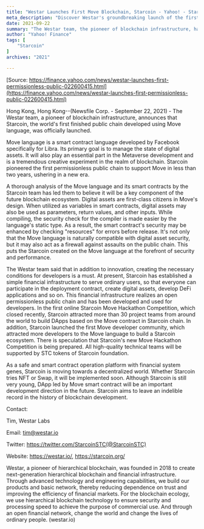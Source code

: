 ```yaml
---
title: "Westar Launches First Move Blockchain, Starcoin - Yahoo! - Starcoin"
meta_description: "Discover Westar's groundbreaking launch of the first permissionless Move public chain on Yahoo Finance."
date: 2021-09-22
summary: "The Westar team, the pioneer of blockchain infrastructure, has announced that Starcoin, the world's first finished public chain developed using Move language, was officially launched."
author: "Yahoo! Finance"
tags: [
    "Starcoin"
]
archives: "2021"

---
```


[Source: https://finance.yahoo.com/news/westar-launches-first-permissionless-public-022600415.html](https://finance.yahoo.com/news/westar-launches-first-permissionless-public-022600415.html)

Hong Kong, Hong Kong--(Newsfile Corp. - September 22, 2021) - The Westar team, a pioneer of blockchain infrastructure, announces that Starcoin, the world's first finished public chain developed using Move language, was officially launched.

Move language is a smart contract language developed by Facebook specifically for Libra. Its primary goal is to manage the state of digital assets. It will also play an essential part in the Metaverse development and is a tremendous creative experiment in the realm of blockchain. Starcoin pioneered the first permissionless public chain to support Move in less than two years, ushering in a new era.

A thorough analysis of the Move language and its smart contracts by the Starcoin team has led them to believe it will be a key component of the future blockchain ecosystem. Digital assets are first-class citizens in Move's design. When utilized as variables in smart contracts, digital assets may also be used as parameters, return values, and other inputs. While compiling, the security check for the compiler is made easier by the language's static type. As a result, the smart contract's security may be enhanced by checking "resources" for errors before release. It's not only that the Move language is naturally compatible with digital asset security, but it may also act as a firewall against assaults on the public chain. This puts the Starcoin created on the Move language at the forefront of security and performance.

The Westar team said that in addition to innovation, creating the necessary conditions for developers is a must. At present, Starcoin has established a simple financial infrastructure to serve ordinary users, so that everyone can participate in the deployment contract, create digital assets, develop DeFi applications and so on. This financial infrastructure realizes an open permissionless public chain and has been developed and used for developers. In the first online Starcoin Move Hackathon Competition, which closed recently, Starcoin attracted more than 30 project teams from around the world to build DApps based on the Move contract in Starcoin chain. In addition, Starcoin launched the first Move developer community, which attracted more developers to the Move language to build a Starcoin ecosystem. There is speculation that Starcoin's new Move Hackathon Competition is being prepared. All high-quality technical teams will be supported by STC tokens of Starcoin foundation.

As a safe and smart contract operation platform with financial system genes, Starcoin is moving towards a decentralized world. Whether Starcoin tries NFT or Swap, it will be implemented soon. Although Starcoin is still very young, DApp led by Move smart contract will be an important development direction in the future. Starcoin aims to leave an indelible record in the history of blockchain development.

Contact:

Tim, Westar Labs

Email: tim@westar.io

Twitter: https://twitter.com/StarcoinSTC(@StarcoinSTC)

Website: https://westar.io/, https://starcoin.org/

Westar, a pioneer of hierarchical blockchain, was founded in 2018 to create next-generation hierarchical blockchain and financial infrastructure. Through advanced technology and engineering capabilities, we build our products and basic network, thereby reducing dependence on trust and improving the efficiency of financial markets. For the blockchain ecology, we use hierarchical blockchain technology to ensure security and processing speed to achieve the purpose of commercial use. And through an open financial network, change the world and change the lives of ordinary people. (westar.io)
